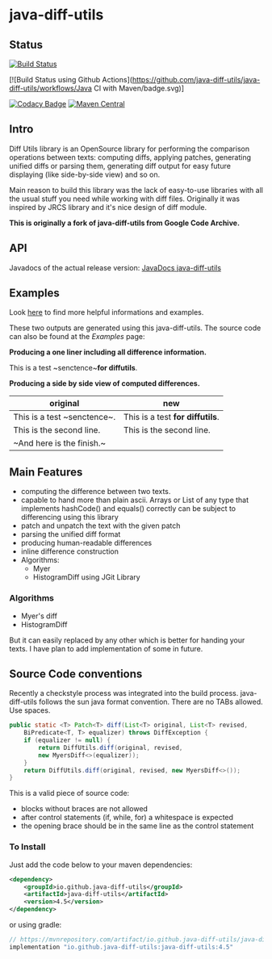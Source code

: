 # java-diff-utils

## Status

[![Build Status](https://travis-ci.org/java-diff-utils/java-diff-utils.svg?branch=master)](https://travis-ci.org/java-diff-utils/java-diff-utils)

[![Build Status using Github Actions](https://github.com/java-diff-utils/java-diff-utils/workflows/Java CI with Maven/badge.svg)]


[![Codacy Badge](https://api.codacy.com/project/badge/Grade/7eba77f10bed4c2a8d08ac8dc8da4a86)](https://www.codacy.com/app/wumpz/java-diff-utils?utm_source=github.com&amp;utm_medium=referral&amp;utm_content=java-diff-utils/java-diff-utils&amp;utm_campaign=Badge_Grade)
[![Maven Central](https://maven-badges.herokuapp.com/maven-central/io.github.java-diff-utils/java-diff-utils/badge.svg)](http://maven-badges.herokuapp.com/maven-central/io.github.java-diff-utils/java-diff-utils)

## Intro

Diff Utils library is an OpenSource library for performing the comparison operations between texts: computing diffs, applying patches, generating unified diffs or parsing them, generating diff output for easy future displaying (like side-by-side view) and so on.

Main reason to build this library was the lack of easy-to-use libraries with all the usual stuff you need while working with diff files. Originally it was inspired by JRCS library and it's nice design of diff module.

**This is originally a fork of java-diff-utils from Google Code Archive.**

## API

Javadocs of the actual release version: [JavaDocs java-diff-utils](https://java-diff-utils.github.io/java-diff-utils/4.7/docs/api/)

## Examples

Look [here](https://github.com/wumpz/java-diff-utils/wiki) to find more helpful informations and examples.

These two outputs are generated using this java-diff-utils. The source code can also be found at the *Examples* page:

**Producing a one liner including all difference information.**

This is a test ~senctence~**for diffutils**.

**Producing a side by side view of computed differences.**

|original|new|
|--------|---|
|This is a test ~senctence~.|This is a test **for diffutils**.|
|This is the second line.|This is the second line.|
|~And here is the finish.~||

## Main Features

* computing the difference between two texts.
* capable to hand more than plain ascii. Arrays or List of any type that implements hashCode() and equals() correctly can be subject to differencing using this library
* patch and unpatch the text with the given patch
* parsing the unified diff format
* producing human-readable differences
* inline difference construction
* Algorithms:
  * Myer
  * HistogramDiff using JGit Library

### Algorithms

* Myer's diff
* HistogramDiff

But it can easily replaced by any other which is better for handing your texts. I have plan to add implementation of some in future.

## Source Code conventions

Recently a checkstyle process was integrated into the build process. java-diff-utils follows the sun java format convention. There are no TABs allowed. Use spaces.

```java
public static <T> Patch<T> diff(List<T> original, List<T> revised,
    BiPredicate<T, T> equalizer) throws DiffException {
    if (equalizer != null) {
        return DiffUtils.diff(original, revised,
        new MyersDiff<>(equalizer));
    }
    return DiffUtils.diff(original, revised, new MyersDiff<>());
}
```

This is a valid piece of source code:

* blocks without braces are not allowed
* after control statements (if, while, for) a whitespace is expected
* the opening brace should be in the same line as the control statement

### To Install

Just add the code below to your maven dependencies:

```xml
<dependency>
    <groupId>io.github.java-diff-utils</groupId>
    <artifactId>java-diff-utils</artifactId>
    <version>4.5</version>
</dependency>
```

or using gradle:

```groovy
// https://mvnrepository.com/artifact/io.github.java-diff-utils/java-diff-utils
implementation "io.github.java-diff-utils:java-diff-utils:4.5"
```
